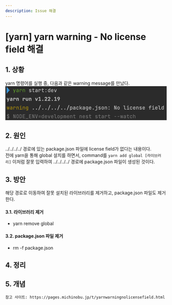 ```yaml
---
description: Issue 해결
---
```


# \[yarn] yarn warning - No license field 해결

## 1. 상황

yarn 명령어를 실행 중, 다음과 같은 warning message를 만났다.
![](../../../public/images/yarn-warning-no-license.png)

## 2. 원인

../../../../ 경로에 있는 package.json 파일에 license field가 없다는 내용이다.\
전에 yarn을 통해 global 설치를 하면서, command를 `yarn add global [라이브러리]` 이처럼 잘못 입력하여 ../../../../ 경로에 package.json 파일이 생성된 것이다.

## 3. 방안

해당 경로로 이동하여 잘못 설치된 라이브러리를 제거하고, package.json 파일도 제거한다.

#### 3.1. 라이브러리 제거

- yarn remove global

#### 3.2. package.json 파일 제거

- rm -f package.json

## 4. 정리

## 5. 개념

```
참고 사이트: https://pages.michinobu.jp/t/yarnwarningnolicensefield.html
```
